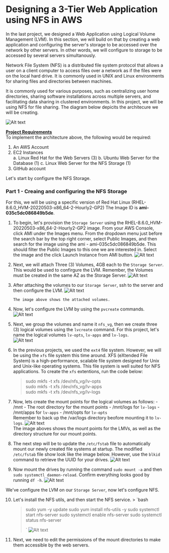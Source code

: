 # Designing a 3-Tier Web Application using NFS in AWS

In the last project, we designed a Web Application using Logical Volume Management (LVM). In this section, we will build on that by creating a web application and configuring the server's storage to be accessed over the network by other servers. In other words, we will configure to storage to be accessed by several servers simultanously.

Network File System (NFS) is a distributed file system protocol that allows a user on a client computer to access files over a network as if the files were on the local hard drive. It is commonly used in UNIX and Linux environments for sharing files and directories between machines.

It is commonly used for various purposes, such as centralizing user home directories, sharing software installations across multiple servers, and facilitating data sharing in clustered environments. In this project, we will be using NFS for file sharing. The diagram below depicits the architecure we will be creating.

![Alt text](Images/Img_01.png)

**<ins>Project Requirements</ins>**  
To implement the architecture above, the following would be required:

1. An AWS Account
2. EC2 Instances  
   a. Linux Red Hat for the Web Servers (3)
   b. Ubuntu Web Server for the Database (1)
   c. Linux Web Server for the NFS Storage (1)
3. GitHub account

Let's start by configure the NFS Storage.

### Part 1 - Creaing and configuring the NFS Storage

For this, we will be using a specific version of Red Hat Linux (RHEL-8.6.0_HVM-20220503-x86_64-2-Hourly2-GP2) The Image ID is **ami-035c5dc086849b5de**.

1.  To begin, let's provision the `Storage Server` using the RHEL-8.6.0_HVM-20220503-x86_64-2-Hourly2-GP2 image. From your AWS Console, click AMI under the Images menu. From the dropdown menu just before the search bar by the top right corner, select Public Images, and then search for the image using the ami - ami-035c5dc086849b5de. This should filter the Public Images to this one we are interested in. Select the image and the click Launch Instance from AMI button.
    ![Alt text](Images/Img_02.png)
2.  Next, we will attach Three (3) Volumes, 4GB each to the `Storage Server`. This would be used to confirgure the LVM. Remember, the Volumes must be created in the same AZ as the Storage Server.
    ![Alt text](Images/Img_03.png)
3.  After attaching the volumes to our `Storage Server`, ssh to the server and then configure the LVM.
    ![Alt text](Images/Img_04.png)

        The image above shows the attached volumes.

4.  Now, let's configure the LVM by using the `pvcreate` commands.
    ![Alt text](Images/Img_05.png)
5.  Next, we group the volumes and name it `nfs_vg`, then we create three (3) logical volumes using the `lvcreate` command. For this project, let's name the logical volumes `lv-opts`, `lv-apps` and `lv-logs`.  
    ![Alt text](Images/Img_06.png)
6.  In the previous projects, we used the `ext4` file system. However, we will be using the `xfs` file system this time around. XFS (eXtended File System) is a high-performance, scalable file system designed for Unix and Unix-like operating systems. This file system is well suited for NFS applications. To create the `xfs` extentions, run the code below:
    > sudo mkfs -t xfs /dev/nfs_vg/lv-opts  
    > sudo mkfs -t xfs /dev/nfs_vg/lv-apps  
    > sudo mkfs -t xfs /dev/nfs_vg/lv-logs
7.  Now, lets create the mount points for the logical volumes as follows: - /mnt - The root directory for the mount points - /mnt/logs for `lv-logs` - /mnt/apps for `lv-apps` - /mnt/opts for `lv-opts`  
     Remember to back up the /var/logs directory beofore mounting it to `lv-logs`.
    ![Alt text](Images/Img_07.png)  
    The image aboves shows the mount points for the LMVs, as well as the directory structure for our mount points.

8.  The next step will be to update the `/etc/fstab` file to automatically mount our newly created file systems at startup.
    The modified `/etc/fstab` file show look like the image below. However, use the `blkid` command to retrieve the UUID for your drives.
    ![Alt text](Images/Img_08.png)
9.  Now mount the drives by running the command `sudo mount -a` and then `sudo systemctl daemon-reload`. Confirm everything looks good by running `df -h`.
    ![Alt text](Images/Img_09.png)

We've configure the LVM on our `Storage Server`, now let's configure NFS.

10. Let's install the NFS utils, and then start the NFS service. > `bash
    > sudo yum -y update
    > sudo yum install nfs-utils -y
    > sudo systemctl start nfs-server
    > sudo systemctl enable nfs-server
    > sudo systemctl status nfs-server
    >
    > `
    > ![Alt text](Images/Img_10.png)
11. Next, we need to edit the permissions of the mount directories to make them accessible by the web servers.
